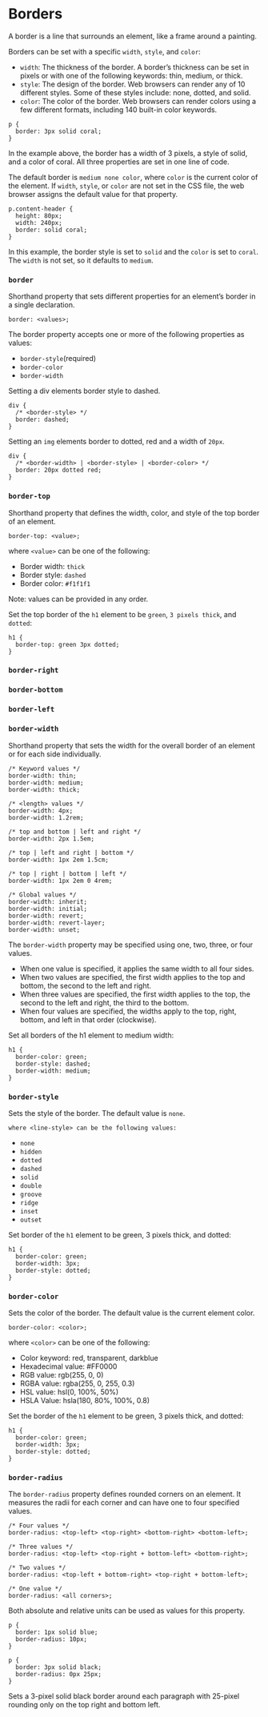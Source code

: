 # Borders
A border is a line that surrounds an element, like a frame around a painting.

Borders can be set with a specific `width`, `style`, and `color`:
* `width`: The thickness of the border. A border’s thickness can be set in pixels or with one of the following keywords: thin, medium, or thick.
* `style`: The design of the border. Web browsers can render any of 10 different styles. Some of these styles include: none, dotted, and solid.
* `color`: The color of the border. Web browsers can render colors using a few different formats, including 140 built-in color keywords.

```
p {
  border: 3px solid coral;
}
```
In the example above, the border has a width of 3 pixels, a style of solid, and a color of coral. All three properties are set in one line of code.

The default border is `medium none color`, where `color` is the current color of the element. If `width`, `style`, or `color` are not set in the CSS file, the web browser assigns the default value for that property.

```
p.content-header {
  height: 80px;
  width: 240px;
  border: solid coral;
}
```
In this example, the border style is set to `solid` and the `color` is set to `coral`. The `width` is not set, so it defaults to `medium`.

### `border`
Shorthand property that sets different properties for an element’s border in a single declaration.

```
border: <values>;
```
The border property accepts one or more of the following properties as values:
* `border-style`(required)
* `border-color`
* `border-width`

Setting a div elements border style to dashed.
```
div {
  /* <border-style> */
  border: dashed;
}
```
Setting an `img` elements border to dotted, red and a width of `20px`.
```
div {
  /* <border-width> | <border-style> | <border-color> */
  border: 20px dotted red;
}
```

### `border-top`
Shorthand property that defines the width, color, and style of the top border of an element.

```
border-top: <value>;
```
where `<value>` can be one of the following:
* Border width: `thick`
* Border style: `dashed`
* Border color: `#f1f1f1`

Note: values can be provided in any order.

Set the top border of the `h1` element to be `green`, `3 pixels thick`, and `dotted`:

```
h1 {
  border-top: green 3px dotted;
}
```
### `border-right`

### `border-bottom`

### `border-left`

### `border-width`
Shorthand property that sets the width for the overall border of an element or for each side individually.

```
/* Keyword values */
border-width: thin;
border-width: medium;
border-width: thick;

/* <length> values */
border-width: 4px;
border-width: 1.2rem;

/* top and bottom | left and right */
border-width: 2px 1.5em;

/* top | left and right | bottom */
border-width: 1px 2em 1.5cm;

/* top | right | bottom | left */
border-width: 1px 2em 0 4rem;

/* Global values */
border-width: inherit;
border-width: initial;
border-width: revert;
border-width: revert-layer;
border-width: unset;
```

The `border-width` property may be specified using one, two, three, or four values.
* When one value is specified, it applies the same width to all four sides.
* When two values are specified, the first width applies to the top and bottom, the second to the left and right.
* When three values are specified, the first width applies to the top, the second to the left and right, the third to the bottom.
* When four values are specified, the widths apply to the top, right, bottom, and left in that order (clockwise).

Set all borders of the h1 element to medium width:
```
h1 {
  border-color: green;
  border-style: dashed;
  border-width: medium;
}
```

### `border-style`
Sets the style of the border. The default value is `none`.
```
where <line-style> can be the following values:

```
* `none`
* `hidden`
* `dotted`
* `dashed`
* `solid`
* `double`
* `groove`
* `ridge`
* `inset`
* `outset`

Set border of the `h1` element to be green, 3 pixels thick, and dotted:

```
h1 {
  border-color: green;
  border-width: 3px;
  border-style: dotted;
}
```

### `border-color`
Sets the color of the border. The default value is the current element color.
```
border-color: <color>;
```
where `<color>` can be one of the following:
* Color keyword: red, transparent, darkblue
* Hexadecimal value: #FF0000
* RGB value: rgb(255, 0, 0)
* RGBA value: rgba(255, 0, 255, 0.3)
* HSL value: hsl(0, 100%, 50%)
* HSLA Value: hsla(180, 80%, 100%, 0.8)

Set the border of the `h1` element to be green, 3 pixels thick, and dotted:

```
h1 {
  border-color: green;
  border-width: 3px;
  border-style: dotted;
}
```

### `border-radius`
The `border-radius` property defines rounded corners on an element. It measures the radii for each corner and can have one to four specified values.
```
/* Four values */
border-radius: <top-left> <top-right> <bottom-right> <bottom-left>;

/* Three values */
border-radius: <top-left> <top-right + bottom-left> <bottom-right>;

/* Two values */
border-radius: <top-left + bottom-right> <top-right + bottom-left>;

/* One value */
border-radius: <all corners>;
```
Both absolute and relative units can be used as values for this property.
```
p {
  border: 1px solid blue;
  border-radius: 10px;
}
```

```
p {
  border: 3px solid black;
  border-radius: 0px 25px;
}
```
Sets a 3-pixel solid black border around each paragraph with 25-pixel rounding only on the top right and bottom left.





